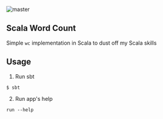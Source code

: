 ![master](https://github.com/pilosus/scala-word-count/workflows/master/badge.svg)

## Scala Word Count

Simple ``wc`` implementation in Scala to dust off my Scala skills

## Usage

1. Run sbt

```
$ sbt
```

2. Run app's help

```
run --help
```
